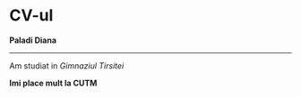 # CV-ul

**Paladi Diana**  

___

Am studiat in *Gimnaziul Tirsitei*  

**Imi place mult la CUTM**  


